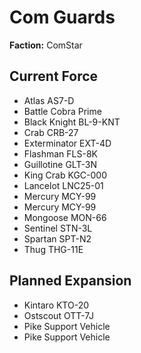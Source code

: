 # Com Guards
**Faction:** ComStar
## Current Force
- Atlas AS7-D
- Battle Cobra Prime
- Black Knight BL-9-KNT
- Crab CRB-27
- Exterminator EXT-4D
- Flashman FLS-8K
- Guillotine GLT-3N
- King Crab KGC-000
- Lancelot LNC25-01
- Mercury MCY-99
- Mercury MCY-99
- Mongoose MON-66
- Sentinel STN-3L
- Spartan SPT-N2
- Thug THG-11E
## Planned Expansion
- Kintaro KTO-20
- Ostscout OTT-7J
- Pike Support Vehicle
- Pike Support Vehicle
